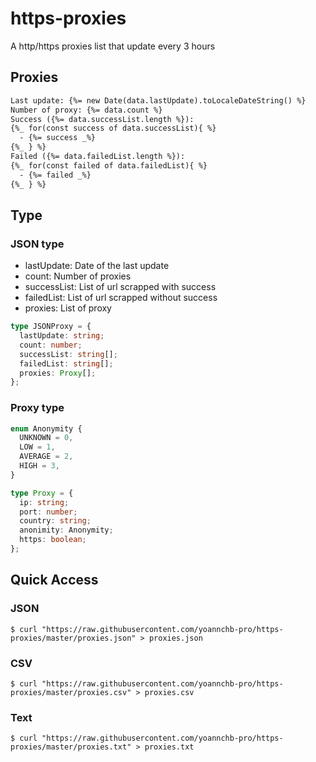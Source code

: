 # https-proxies

A http/https proxies list that update every 3 hours

## Proxies

```txt
Last update: {%= new Date(data.lastUpdate).toLocaleDateString() %}
Number of proxy: {%= data.count %}
Success ({%= data.successList.length %}):
{%_ for(const success of data.successList){ %}
  - {%= success _%}
{%_ } %}
Failed ({%= data.failedList.length %}):
{%_ for(const failed of data.failedList){ %}
  - {%= failed _%}
{%_ } %}
```

## Type

### JSON type

- lastUpdate: Date of the last update
- count: Number of proxies
- successList: List of url scrapped with success
- failedList: List of url scrapped without success
- proxies: List of proxy

```ts
type JSONProxy = {
  lastUpdate: string;
  count: number;
  successList: string[];
  failedList: string[];
  proxies: Proxy[];
};
```

### Proxy type

```ts
enum Anonymity {
  UNKNOWN = 0,
  LOW = 1,
  AVERAGE = 2,
  HIGH = 3,
}

type Proxy = {
  ip: string;
  port: number;
  country: string;
  anonimity: Anonymity;
  https: boolean;
};
```

## Quick Access

### JSON

```
$ curl "https://raw.githubusercontent.com/yoannchb-pro/https-proxies/master/proxies.json" > proxies.json
```

### CSV

```
$ curl "https://raw.githubusercontent.com/yoannchb-pro/https-proxies/master/proxies.csv" > proxies.csv
```

### Text

```
$ curl "https://raw.githubusercontent.com/yoannchb-pro/https-proxies/master/proxies.txt" > proxies.txt
```
